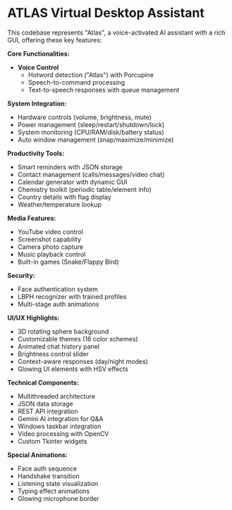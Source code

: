 # ATLAS Virtual Desktop Assistant
This codebase represents "Atlas", a voice-activated AI assistant with a rich GUI, offering these key features:

**Core Functionalities:**
- **Voice Control**  
  - Hotword detection ("Atlas") with Porcupine
  - Speech-to-command processing
  - Text-to-speech responses with queue management

**System Integration:**
- Hardware controls (volume, brightness, mute)  
- Power management (sleep/restart/shutdown/lock)  
- System monitoring (CPU/RAM/disk/battery status)  
- Auto window management (snap/maximize/minimize)

**Productivity Tools:**
- Smart reminders with JSON storage  
- Contact management (calls/messages/video chat)  
- Calendar generator with dynamic GUI  
- Chemistry toolkit (periodic table/element info)  
- Country details with flag display  
- Weather/temperature lookup

**Media Features:**
- YouTube video control  
- Screenshot capability  
- Camera photo capture  
- Music playback control  
- Built-in games (Snake/Flappy Bird)

**Security:**
- Face authentication system  
- LBPH recognizer with trained profiles  
- Multi-stage auth animations

**UI/UX Highlights:**
- 3D rotating sphere background  
- Customizable themes (16 color schemes)  
- Animated chat history panel  
- Brightness control slider  
- Context-aware responses (day/night modes)  
- Glowing UI elements with HSV effects

**Technical Components:**
- Multithreaded architecture  
- JSON data storage  
- REST API integration  
- Gemini AI integration for Q&A  
- Windows taskbar integration  
- Video processing with OpenCV  
- Custom Tkinter widgets

**Special Animations:**
- Face auth sequence  
- Handshake transition  
- Listening state visualization  
- Typing effect animations  
- Glowing microphone border


